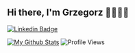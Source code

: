 ## Hi there, I'm Grzegorz 👋👨🏻‍💻

[![Linkedin Badge](https://img.shields.io/badge/-Grzegorz%20Sztuczynski-0072b1?style=flat&logo=Linkedin&logoColor=white)](https://www.linkedin.com/in/grzegorz-sztuczynski/ "Connect on LinkedIn")
<!--[![Gmail Badge](https://img.shields.io/badge/-sdey9@uic.edu-c14438?style=flat&logo=Gmail&logoColor=white)](mailto:sdey9@uic.edu "Connect via Email")
[![Telegram Badge](https://img.shields.io/badge/-@daftdey-0088CC?style=flat&logo=Telegram&logoColor=white)](https://t.me/daftdey "Contact on Telegram")
[![Twitter Badge](https://img.shields.io/badge/-@samujjwaal-00acee?style=flat&logo=Twitter&logoColor=white)](https://twitter.com/intent/follow?screen_name=samujjwaal "Follow on Twitter")
[![Messenger Badge](https://img.shields.io/badge/-Messenger-0078FF?style=flat&logo=Messenger&logoColor=white)](https://m.me/samujjwaal "Connect on Facebook")

I am a 2nd-year Graduate Student at The University of Illinois at Chicago, pursuing a Masters in Computer Science, who is passionate about Data Science :bar_chart:, Pythonic programming :snake:, and open source :octocat:. I love to learn and contribute in any and every possible way.

- 🌱 I’m currently learning [Machine Learning](https://www.coursera.org/learn/machine-learning) and Functional programming
- 👯 I’m looking to collaborate on any Data Science project which seems interesting or useful
- 💬 Talk to me about if Earth actually is flat, would headlights work at light speed, and everything in between
- 📫 How to reach me: Use any of the [badges](#hi-there-im-samujjwaal-) above
- 😄 Pronouns: [He/Him](https://www.mypronouns.org/he-him)
- 👾 Fun fact: Everything that has been or could be written/said already exists in the [Library of Babel](https://libraryofbabel.info/)
![Top Langs](https://github-readme-stats.vercel.app/api/top-langs/?username=farce1&layout=compact)
<img src="https://github-readme-streak-stats.herokuapp.com/?user=farce1&theme=dark" width="48%" >
## Some of my Github Public Stats-->

[![My Github Stats](https://github-readme-stats.vercel.app/api?username=farce1&show_icons=true&title_color=fff&icon_color=79ff97&text_color=9f9f9f&bg_color=151515)](https://github.com/farce1)
![Profile Views](https://komarev.com/ghpvc/?username=farce1&color=blue)

<!--
**farce1/farce1** is a ✨ _special_ ✨ repository because its `README.md` (this file) appears on your GitHub profile.

Here are some ideas to get you started:

- 🔭 I’m currently working on ...
- 🌱 I’m currently learning ...
- 👯 I’m looking to collaborate on ...
- 🤔 I’m looking for help with ...
- 💬 Ask me about ...
- 📫 How to reach me: ...
- 😄 Pronouns: ...
- ⚡ Fun fact: ...
-->
